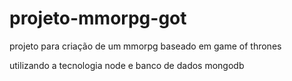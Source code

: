 # projeto-mmorpg-got
projeto para criação de um mmorpg baseado em game of thrones

utilizando a tecnologia node e banco de dados mongodb

